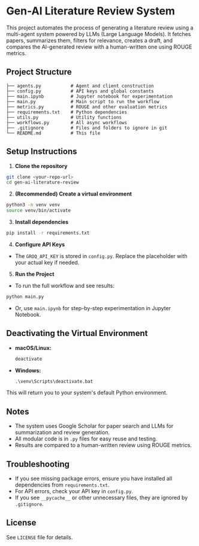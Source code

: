 # Gen-AI Literature Review System

This project automates the process of generating a literature review using a multi-agent system powered by LLMs (Large Language Models). It fetches papers, summarizes them, filters for relevance, creates a draft, and compares the AI-generated review with a human-written one using ROUGE metrics.

## Project Structure

```
├── agents.py           # Agent and client construction
├── config.py           # API keys and global constants
├── main.ipynb          # Jupyter notebook for experimentation
├── main.py             # Main script to run the workflow
├── metrics.py          # ROUGE and other evaluation metrics
├── requirements.txt    # Python dependencies
├── utils.py            # Utility functions
├── workflows.py        # All async workflows
├── .gitignore          # Files and folders to ignore in git
└── README.md           # This file
```

## Setup Instructions

1. **Clone the repository**

```sh
git clone <your-repo-url>
cd gen-ai-literature-review
```

2. **(Recommended) Create a virtual environment**

```sh
python3 -m venv venv
source venv/bin/activate
```

3. **Install dependencies**

```sh
pip install -r requirements.txt
```

4. **Configure API Keys**

- The `GROQ_API_KEY` is stored in `config.py`. Replace the placeholder with your actual key if needed.

5. **Run the Project**

- To run the full workflow and see results:

```sh
python main.py
```

- Or, use `main.ipynb` for step-by-step experimentation in Jupyter Notebook.

## Deactivating the Virtual Environment

- **macOS/Linux:**
  ```sh
  deactivate
  ```
- **Windows:**
  ```bat
  .\venv\Scripts\deactivate.bat
  ```

This will return you to your system's default Python environment.

## Notes

- The system uses Google Scholar for paper search and LLMs for summarization and review generation.
- All modular code is in `.py` files for easy reuse and testing.
- Results are compared to a human-written review using ROUGE metrics.

## Troubleshooting

- If you see missing package errors, ensure you have installed all dependencies from `requirements.txt`.
- For API errors, check your API key in `config.py`.
- If you see `__pycache__` or other unnecessary files, they are ignored by `.gitignore`.

## License

See `LICENSE` file for details.
